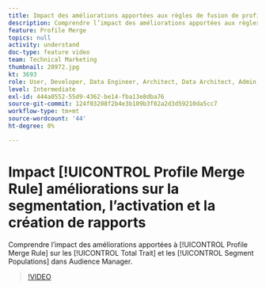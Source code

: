 ```yaml
---
title: Impact des améliorations apportées aux règles de fusion de profils sur la segmentation, l’activation et la création de rapports
description: Comprendre l’impact des améliorations apportées aux règles de fusion de profils sur les populations totales de caractéristiques et de segments dans l’interface utilisateur d’Audience Manager
feature: Profile Merge
topics: null
activity: understand
doc-type: feature video
team: Technical Marketing
thumbnail: 28972.jpg
kt: 3693
role: User, Developer, Data Engineer, Architect, Data Architect, Admin, Leader
level: Intermediate
exl-id: 444a0552-55d9-4362-be14-fba13e8dba76
source-git-commit: 124f03208f2b4e3b109b3f02a2d3d59210da5cc7
workflow-type: tm+mt
source-wordcount: '44'
ht-degree: 0%

---
```


# Impact [!UICONTROL Profile Merge Rule] améliorations sur la segmentation, l’activation et la création de rapports

Comprendre l’impact des améliorations apportées à [!UICONTROL Profile Merge Rule] sur les [!UICONTROL Total Trait] et les [!UICONTROL Segment Populations] dans Audience Manager.

>[!VIDEO](https://video.tv.adobe.com/v/28972/?quality=12)
